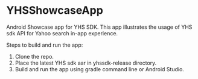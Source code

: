 # YHSShowcaseApp
Android Showcase app for YHS SDK. This app illustrates the usage  of YHS sdk API for Yahoo search in-app experience.

Steps to build and run the app: 

1. Clone the repo.
2. Place the latest YHS sdk aar in yhssdk-release directory.
3. Build and run the app using gradle command line or Android Studio.  
